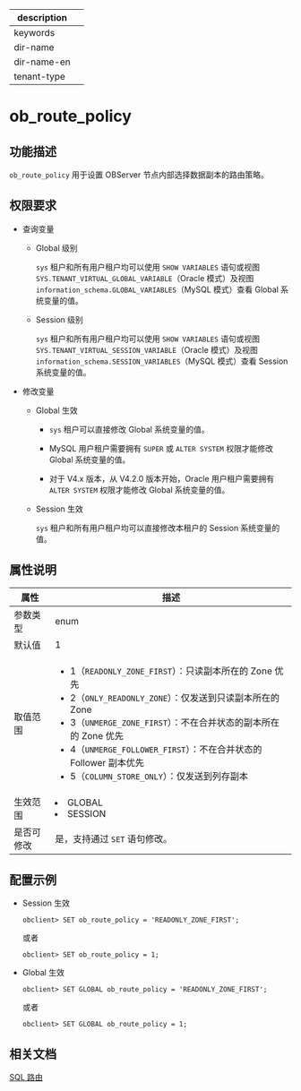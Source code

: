|description||
|---|---|
|keywords||
|dir-name||
|dir-name-en||
|tenant-type||

# ob_route_policy

## 功能描述

`ob_route_policy` 用于设置 OBServer 节点内部选择数据副本的路由策略。

## 权限要求

* 查询变量

  * Global 级别

    `sys` 租户和所有用户租户均可以使用 `SHOW VARIABLES` 语句或视图 `SYS.TENANT_VIRTUAL_GLOBAL_VARIABLE`（Oracle 模式）及视图 `information_schema.GLOBAL_VARIABLES`（MySQL 模式）查看 Global 系统变量的值。

  * Session 级别

    `sys` 租户和所有用户租户均可以使用 `SHOW VARIABLES` 语句或视图 `SYS.TENANT_VIRTUAL_SESSION_VARIABLE`（Oracle 模式）及视图 `information_schema.SESSION_VARIABLES`（MySQL 模式）查看 Session 系统变量的值。

* 修改变量

  * Global 生效

    * `sys` 租户可以直接修改 Global 系统变量的值。
  
    * MySQL 用户租户需要拥有 `SUPER` 或 `ALTER SYSTEM` 权限才能修改 Global 系统变量的值。

    * 对于 V4.x 版本，从 V4.2.0 版本开始，Oracle 用户租户需要拥有 `ALTER SYSTEM` 权限才能修改 Global 系统变量的值。

  * Session 生效

    `sys` 租户和所有用户租户均可以直接修改本租户的 Session 系统变量的值。

## 属性说明

|  **属性**  |                                          **描述**                                          |
|----------|--------------------------------------------------------------------------|
| 参数类型     | enum  |
| 默认值       | 1     |
| 取值范围     | <ul><li> 1（`READONLY_ZONE_FIRST`）：只读副本所在的 Zone 优先 </li>  <li> 2（`ONLY_READONLY_ZONE`）：仅发送到只读副本所在的 Zone  </li>  <li> 3（`UNMERGE_ZONE_FIRST`）：不在合并状态的副本所在的 Zone 优先  </li> <li> 4（`UNMERGE_FOLLOWER_FIRST`）：不在合并状态的 Follower 副本优先</li> <li>5（`COLUMN_STORE_ONLY`）：仅发送到列存副本</li></ul>   |
| 生效范围     | <li> GLOBAL   <li> SESSION                                                                     |
| 是否可修改   | 是，支持通过 `SET` 语句修改。|

## 配置示例

* Session 生效

  ```shell
  obclient> SET ob_route_policy = 'READONLY_ZONE_FIRST';
  ```

  或者

  ```shell
  obclient> SET ob_route_policy = 1;
  ```

* Global 生效

  ```shell
  obclient> SET GLOBAL ob_route_policy = 'READONLY_ZONE_FIRST';
  ```

  或者

  ```shell
  obclient> SET GLOBAL ob_route_policy = 1;
  ```

## 相关文档

[SQL 路由](../../../100.oceanbase-database-concepts/600.data-link/200.database-proxy/200.sql-routing.md)
